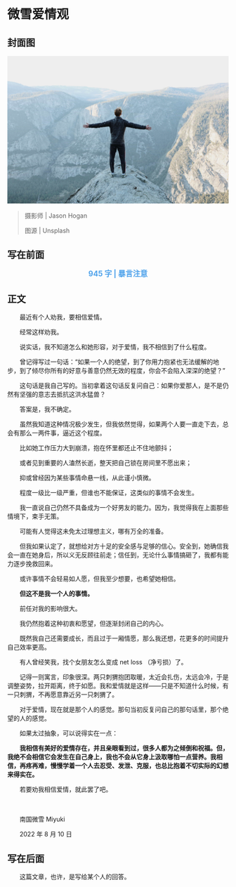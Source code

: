 # 微雪爱情观

## 封面图

![](https://raw.githubusercontent.com/TinySnow/GithubImageHosting/main/blog/articles/literature/jason-hogan-YyFwUKzv5FM-unsplash.jpg)

> 摄影师 | Jason Hogan
>
> 图源 | Unsplash

## 写在前面

<p style="color:#50a3eb; text-align:center; font-weight:bold; font-size:larger;">945 字 | 暴言注意</p>

## 正文

　　最近有个人劝我，要相信爱情。

　　经常这样劝我。

　　说实话，我不知道怎么和她形容，对于爱情，我不相信到了什么程度。

　　曾记得写过一句话：“如果一个人的绝望，到了你用力抱紧也无法缓解的地步，到了倾尽你所有的好意与善意仍然无效的程度，你会不会陷入深深的绝望？”

　　这句话是我自己写的。当初拿着这句话反复问自己：如果你爱那人，是不是仍然有坚强的意志去抵抗这洪水猛兽？

　　答案是，我不确定。

　　虽然我知道这种情况极少发生，但我依然觉得，如果两个人要一直走下去，总会有那么一两件事，逼近这个程度。

　　比如她工作压力大到崩溃，抱在怀里都还止不住地颤抖；

　　或者见到重要的人溘然长逝，整天把自己锁在房间里不愿出来；

　　抑或曾经因为某些事情命悬一线，从此谨小慎微。

　　程度一级比一级严重，但谁也不能保证，这类似的事情不会发生。

　　我一直说自己仍然不具备成为一个好男友的能力。因为，我觉得我在上面那些情境下，束手无策。

　　可能有人觉得这未免太过理想主义，哪有万全的准备。

　　但我如果认定了，就想给对方十足的安全感与足够的信心。安全到，她确信我会一直在她身后，所以义无反顾往前走；信任到，无论什么事情搞砸了，我都有能力逐步挽救回来。

　　或许事情不会轻易如人愿，但我至少想要，也希望她相信。

　　**但这不是我一个人的事情。**

　　前任对我的影响很大。

　　我仍然抱着这种初衷和愿望，但逐渐封闭自己的内心。

　　既然我自己还需要成长，而且过于一厢情愿，那么我还想，花更多的时间提升自己效率更高。

　　有人曾经笑我，找个女朋友怎么变成 net loss （净亏损）了。

　　记得一则寓言，印象很深。两只刺猬抱团取暖，太近会扎伤，太远会冷，于是调整姿势，拉开距离，终于如愿。我和爱情就是这样——只是不知道什么时候，有一只刺猬，不再愿意靠近另一只刺猬了。

　　对于爱情，现在就是那个人的感觉。那句当初反复问自己的那句话里，那个绝望的人的感觉。

　　如果太过抽象，可以说得实在一点：

　　**我相信有美好的爱情存在，并且亲眼看到过，很多人都为之倾倒和祝福。但，我绝不会相信它会发生在自己身上，我也不会从它身上汲取哪怕一点营养。我相信，再疼再难，慢慢学着一个人去忍受、发泄、克服，也总比抱着不切实际的幻想来得实在。**

　　若要劝我相信爱情，就此罢了吧。

　　<br>

　　南国微雪 Miyuki

　　2022 年 8 月 10 日

## 写在后面

　　这篇文章，也许，是写给某个人的回答。